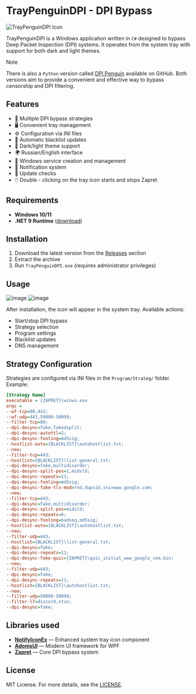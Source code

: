 # TrayPenguinDPI - DPI Bypass

![TrayPenguinDPI Icon](https://github.com/zhivem/TrayPenguinDPI/blob/master/penguin_icon.ico)

TrayPenguinDPI is a Windows application written in `C#` designed to bypass Deep Packet Inspection (DPI) systems. It operates from the system tray with support for both dark and light themes.

> [!NOTE]
> There is also a `Python` version called [DPI Penguin](https://github.com/zhivem/DPI-Penguin) available on GitHub. Both versions aim to provide a convenient and effective way to bypass censorship and DPI filtering.

## Features

- 🚀 Multiple DPI bypass strategies
- 🖥️ Convenient tray management
- ⚙️ Configuration via INI files
- 🔄 Automatic blacklist updates
- 🌙 Dark/light theme support
- 🌍 Russian/English interface
- 🔧 Windows service creation and management
- 🔔 Notification system
- 🔄 Update checks
- 🖱️ Double - clicking on the tray icon starts and stops Zapret

## Requirements

- **Windows 10/11**
- **.NET 9 Runtime** ([download](https://dotnet.microsoft.com/en-us/download))

## Installation

1. Download the latest version from the [Releases](https://github.com/zhivem/TrayPenguinDPI/releases) section
2. Extract the archive
3. Run `TrayPenguinDPI.exe` (requires administrator privileges)

## Usage
![image](https://github.com/user-attachments/assets/44c8f10a-fcc3-4eeb-b698-6fb1a7762382)
![image](https://github.com/user-attachments/assets/5ec81eae-3979-4e2d-986e-31b9aaa230bf)

After installation, the icon will appear in the system tray. Available actions:

- Start/stop DPI bypass
- Strategy selection
- Program settings
- Blacklist updates
- DNS management

## Strategy Configuration

Strategies are configured via INI files in the `Program/Strateg/` folder. Example:

```ini
[Strategy Name]
executable = {ZAPRET}\winws.exe
args = 
--wf-tcp=80,443;
--wf-udp=443,50000-50099;
--filter-tcp=80;
--dpi-desync=fake,fakedsplit;
--dpi-desync-autottl=2;
--dpi-desync-fooling=md5sig;
--hostlist-auto={BLACKLIST}\autohostlist.txt;
--new;
--filter-tcp=443;
--hostlist={BLACKLIST}\list-general.txt;
--dpi-desync=fake,multidisorder;
--dpi-desync-split-pos=1,midsld;
--dpi-desync-repeats=11;
--dpi-desync-fooling=md5sig;
--dpi-desync-fake-tls-mod=rnd,dupsid,sni=www.google.com;
--new;
--filter-tcp=443;
--dpi-desync=fake,multidisorder;
--dpi-desync-split-pos=midsld;
--dpi-desync-repeats=6;
--dpi-desync-fooling=badseq,md5sig;
--hostlist-auto={BLACKLIST}\autohostlist.txt;
--new;
--filter-udp=443;
--hostlist={BLACKLIST}\list-general.txt;
--dpi-desync=fake;
--dpi-desync-repeats=11;
--dpi-desync-fake-quic={ZAPRET}\quic_initial_www_google_com.bin;
--new;
--filter-udp=443;
--dpi-desync=fake;
--dpi-desync-repeats=11;
--hostlist={BLACKLIST}\autohostlist.txt;
--new;
--filter-udp=50000-50099;
--filter-l7=discord,stun;
--dpi-desync=fake;
```

## Libraries used

- **[NotifyIconEx](https://github.com/lemutec/NotifyIconEx)** —  Enhanced system tray icon component 
- **[AdonisUI](https://github.com/benruehl/adonis-ui)** —  Modern UI framework for WPF
- **[Zapret](https://github.com/bol-van/zapret)** — Core DPI bypass system

## License

MIT License. For more details, see the [LICENSE](https://raw.githubusercontent.com/zhivem/TrayPenguinDPI/refs/heads/master/LICENSE.txt).
